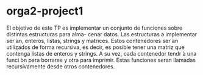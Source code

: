 # orga2-project1
El objetivo de este TP es implementar un conjunto de funciones sobre distintas estructuras para alma- cenar datos. Las estructuras a implementar ser ́an, enteros, listas, strings y matrices. Estos contenedores ser ́an utilizados de forma recursiva, es decir, es posible tener una matriz que contenga listas de enteros y strings. A su vez, cada contenedor tendr ́a una funci ́on para borrarse y otra para imprimir. Estas funciones seran llamadas recursivamente desde otros contenedores.
